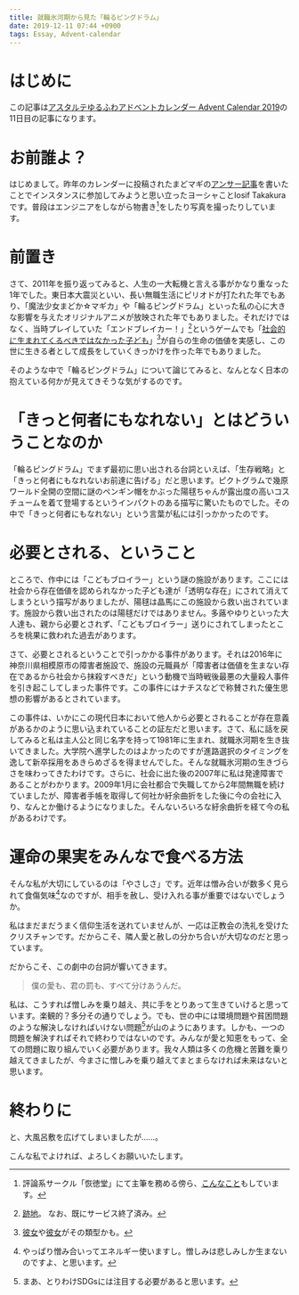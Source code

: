```yaml
---
title: 就職氷河期から見た「輪るピングドラム」
date: 2019-12-11 07:44 +0900
tags: Essay, Advent-calendar
---
```


# はじめに

この記事は[アスタルテゆるふわアドベントカレンダー Advent Calendar 2019](https://adventar.org/calendars/3971)の11日目の記事になります。

# お前誰よ？

はじめまして。昨年のカレンダーに投稿されたまどマギの[アンサー記事](https://huideyeren.info/2018/12/15/sayaka-sukeroku/)を書いたことでインスタンスに参加してみようと思い立ったヨーシャことIosif Takakuraです。普段はエンジニアをしながら物書き[^1]をしたり写真を撮ったりしています。

[^1]: 評論系サークル「恢徳堂」にて主筆を務める傍ら、[こんなこと](https://tw6.jp/scenario/master/show?master_id=msf0000130)もしています。

# 前置き

さて、2011年を振り返ってみると、人生の一大転機と言える事がかなり重なった1年でした。東日本大震災といい、長い無職生活にピリオドが打たれた年でもあり、「魔法少女まどか☆マギカ」や「輪るピングドラム」といった私の心に大きな影響を与えたオリジナルアニメが放映された年でもありました。それだけではなく、当時プレイしていた「エンドブレイカー！」[^2]というゲームでも「[社会的に生まれてくるべきではなかった子ども](http://t-walker.jp/eb/html/story/002elfheim_law.htm)」[^3]が自らの生命の価値を実感し、この世に生きる者として成長をしていくきっかけを作った年でもありました。

[^2]: [跡地](http://t-walker.jp/eb/)。 なお、既にサービス終了済み。
[^3]: [彼女](http://t-walker.jp/eb/status/?chrid=c20558)や[彼女](http://t-walker.jp/eb/status/?chrid=c28515)がその類型かも。

そのような中で「輪るピングドラム」について論じてみると、なんとなく日本の抱えている何かが見えてきそうな気がするのです。

# 「きっと何者にもなれない」とはどういうことなのか

「輪るピングドラム」でまず最初に思い出される台詞といえば、「生存戦略」と「きっと何者にもなれないお前達に告げる」だと思います。ピクトグラムで幾原ワールド全開の空間に謎のペンギン帽をかぶった陽毬ちゃんが露出度の高いコスチュームを着て登場するというインパクトのある描写に驚いたものでした。その中で「きっと何者にもなれない」という言葉が私には引っかかったのです。

# 必要とされる、ということ

ところで、作中には「こどもブロイラー」という謎の施設があります。ここには社会から存在価値を認められなかった子ども達が「透明な存在」にされて消えてしまうという描写がありましたが、陽毬は晶馬にこの施設から救い出されています。施設から救い出されたのは陽毬だけではありません。多蕗やゆりといった大人達も、親から必要とされず、「こどもブロイラー」送りにされてしまったところを桃果に救われた過去があります。

さて、必要とされるということで引っかかる事件があります。それは2016年に神奈川県相模原市の障害者施設で、施設の元職員が「障害者は価値を生まない存在であるから社会から抹殺すべきだ」という動機で当時戦後最悪の大量殺人事件を引き起こしてしまった事件です。この事件にはナチスなどで称賛された優生思想の影響があるとされています。

この事件は、いかにこの現代日本において他人から必要とされることが存在意義があるかのように思い込まれていることの証左だと思います。さて、私に話を戻してみると私は主人公と同じ名字を持って1981年に生まれ、就職氷河期を生き抜いてきました。大学院へ進学したのはよかったのですが進路選択のタイミングを逸して新卒採用をあきらめざるを得ませんでした。そんな就職氷河期の生きづらさを味わってきたわけです。さらに、社会に出た後の2007年に私は発達障害であることがわかります。2009年1月に会社都合で失職してから2年間無職を続けていましたが、障害者手帳を取得して何社か紆余曲折をした後に今の会社に入り、なんとか働けるようになりました。そんないろいろな紆余曲折を経て今の私があるわけです。

# 運命の果実をみんなで食べる方法

そんな私が大切にしているのは「やさしさ」です。近年は憎み合いが数多く見られて食傷気味[^4]なのですが、相手を赦し、受け入れる事が重要ではないでしょうか。

[^4]: やっぱり憎み合いってエネルギー使いますし。憎しみは悲しみしか生まないのですよ、と思います。

私はまだまだうまく信仰生活を送れていませんが、一応は正教会の洗礼を受けたクリスチャンです。だからこそ、隣人愛と赦しの分かち合いが大切なのだと思っています。

だからこそ、この劇中の台詞が響いてきます。

> 僕の愛も、君の罰も、すべて分けあうんだ。

私は、こうすれば憎しみを乗り越え、共に手をとりあって生きていけると思っています。楽観的？多分その通りでしょう。でも、世の中には環境問題や貧困問題のような解決しなければいけない問題[^5]が山のようにあります。しかも、一つの問題を解決すればそれで終わりではないのです。みんなが愛と知恵をもって、全ての問題に取り組んでいく必要があります。我々人類は多くの危機と苦難を乗り越えてきましたが、今まさに憎しみを乗り越えてまとまらなければ未来はないと思います。

[^5]: まあ、とりわけSDGsには注目する必要があると思います。

# 終わりに

と、大風呂敷を広げてしまいましたが……。

こんな私でよければ、よろしくお願いいたします。